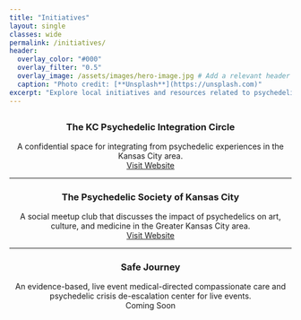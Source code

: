 ```yaml
---
title: "Initiatives"
layout: single
classes: wide
permalink: /initiatives/
header:
  overlay_color: "#000"
  overlay_filter: "0.5"
  overlay_image: /assets/images/hero-image.jpg # Add a relevant header image
  caption: "Photo credit: [**Unsplash**](https://unsplash.com)"
excerpt: "Explore local initiatives and resources related to psychedelic integration, community, and care."
---
```


<div style="text-align: center; margin-top: 2em;">

### The KC Psychedelic Integration Circle
A confidential space for integrating from psychedelic experiences in the Kansas City area.  
<a href="https://kc-psychedelic.com" class="btn btn--success btn--large">Visit Website</a>

---

### The Psychedelic Society of Kansas City
A social meetup club that discusses the impact of psychedelics on art, culture, and medicine in the Greater Kansas City area.  
<a href="https://psychedelickc.org" class="btn btn--success btn--large">Visit Website</a>

---

### Safe Journey
An evidence-based, live event medical-directed compassionate care and psychedelic crisis de-escalation center for live events.  
<span class="btn btn--disabled btn--large">Coming Soon</span>

</div>

